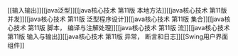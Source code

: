 [[输入输出]][[java泛型]][[java核心技术 第11版 本地方法]][[java核心技术 第11版 并发]][[java核心技术 第11版 泛型程序设计]][[java核心技术 第11版 集合]][[java核心技术 第11版 脚本， 编译与注解处理]][[java核心技术 第11版 流]][[java核心技术 第11版 输入与输出]][[java核心技术 第11版 异常， 断言和日志]][[Swing用户界面组件]]